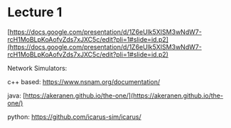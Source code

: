 # Lecture 1

[https://docs.google.com/presentation/d/1Z6eUlk5XISM3wNdW7-rcH1MoBLpKoAofvZds7xJXC5c/edit?pli=1#slide=id.p2](https://docs.google.com/presentation/d/1Z6eUlk5XISM3wNdW7-rcH1MoBLpKoAofvZds7xJXC5c/edit?pli=1#slide=id.p2)

Network Simulators:

c++ based: https://www.nsnam.org/documentation/

java: [https://akeranen.github.io/the-one/](https://akeranen.github.io/the-one/)

python:  https://github.com/icarus-sim/icarus/